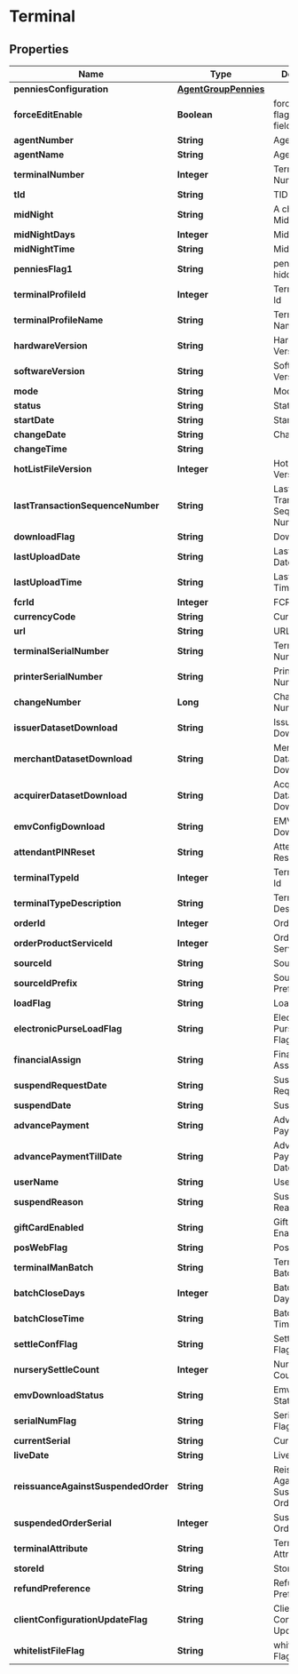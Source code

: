 
# Terminal

## Properties
Name | Type | Description | Notes
------------ | ------------- | ------------- | -------------
**penniesConfiguration** | [**AgentGroupPennies**](AgentGroupPennies.md) |  |  [optional]
**forceEditEnable** | **Boolean** | forceEditEnable flag a hidden field |  [optional]
**agentNumber** | **String** | Agent Number |  [optional]
**agentName** | **String** | Agent Name |  [optional]
**terminalNumber** | **Integer** | Terminal Number |  [optional]
**tId** | **String** | TID |  [optional]
**midNight** | **String** | A checkbox for Midnight |  [optional]
**midNightDays** | **Integer** | Mid Night Days |  [optional]
**midNightTime** | **String** | Mid night time |  [optional]
**penniesFlag1** | **String** | pennies Flag1 hidden field |  [optional]
**terminalProfileId** | **Integer** | Terminal Profile Id |  [optional]
**terminalProfileName** | **String** | Terminal Profile Name |  [optional]
**hardwareVersion** | **String** | Hardware Version |  [optional]
**softwareVersion** | **String** | Software Version |  [optional]
**mode** | **String** | Mode |  [optional]
**status** | **String** | Status |  [optional]
**startDate** | **String** | Start Date |  [optional]
**changeDate** | **String** | Change Date |  [optional]
**changeTime** | **String** |  |  [optional]
**hotListFileVersion** | **Integer** | HotList File Version |  [optional]
**lastTransactionSequenceNumber** | **String** | Last Transaction Sequence Number |  [optional]
**downloadFlag** | **String** | Download Flag |  [optional]
**lastUploadDate** | **String** | Last Upload Date |  [optional]
**lastUploadTime** | **String** | Last Upload Time |  [optional]
**fcrId** | **Integer** | FCR Id |  [optional]
**currencyCode** | **String** | Currency Code |  [optional]
**url** | **String** | URL |  [optional]
**terminalSerialNumber** | **String** | Terminal Serial Number |  [optional]
**printerSerialNumber** | **String** | Printer Serial Number |  [optional]
**changeNumber** | **Long** | Change Number |  [optional]
**issuerDatasetDownload** | **String** | Issuer Dataset Download |  [optional]
**merchantDatasetDownload** | **String** | Merchant Dataset Download |  [optional]
**acquirerDatasetDownload** | **String** | Acquirer Dataset Download |  [optional]
**emvConfigDownload** | **String** | EMV Config Download |  [optional]
**attendantPINReset** | **String** | Attendant PIN Reset |  [optional]
**terminalTypeId** | **Integer** | Terminal Type Id |  [optional]
**terminalTypeDescription** | **String** | Terminal Type Description |  [optional]
**orderId** | **Integer** | Order Id |  [optional]
**orderProductServiceId** | **Integer** | Order Product Service Id |  [optional]
**sourceId** | **String** | Source Id |  [optional]
**sourceIdPrefix** | **String** | Source Id Prefix |  [optional]
**loadFlag** | **String** | Load Flag |  [optional]
**electronicPurseLoadFlag** | **String** | Electronic Purse Load Flag |  [optional]
**financialAssign** | **String** | Financial Assign |  [optional]
**suspendRequestDate** | **String** | Suspend Request Date |  [optional]
**suspendDate** | **String** | Suspend Date |  [optional]
**advancePayment** | **String** | Advance Payment |  [optional]
**advancePaymentTillDate** | **String** | Advance Payment Till Date |  [optional]
**userName** | **String** | User Name |  [optional]
**suspendReason** | **String** | Suspend Reason |  [optional]
**giftCardEnabled** | **String** | Gift Card Enabled |  [optional]
**posWebFlag** | **String** | Pos Web Flag |  [optional]
**terminalManBatch** | **String** | Terminal Man Batch |  [optional]
**batchCloseDays** | **Integer** | Batch Close Days |  [optional]
**batchCloseTime** | **String** | Batch Close Time |  [optional]
**settleConfFlag** | **String** | Settle Conf Flag |  [optional]
**nurserySettleCount** | **Integer** | Nursery Settle Count |  [optional]
**emvDownloadStatus** | **String** | Emv Download Status |  [optional]
**serialNumFlag** | **String** | Serial Number Flag |  [optional]
**currentSerial** | **String** | Current Serial |  [optional]
**liveDate** | **String** | Live Date |  [optional]
**reissuanceAgainstSuspendedOrder** | **String** | Reissuance Against Suspended Order |  [optional]
**suspendedOrderSerial** | **Integer** | Suspended Order Serial |  [optional]
**terminalAttribute** | **String** | Terminal Attribute |  [optional]
**storeId** | **String** | Store id |  [optional]
**refundPreference** | **String** | Refund Preference |  [optional]
**clientConfigurationUpdateFlag** | **String** | Client Configuration Update Flag |  [optional]
**whitelistFileFlag** | **String** | whitelist File Flag |  [optional]




